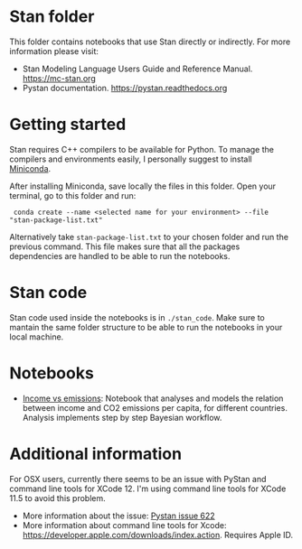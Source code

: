 # Stan folder

This folder contains notebooks that use Stan directly or indirectly. For more information please visit:

- Stan Modeling Language Users Guide and Reference Manual. https://mc-stan.org
- Pystan documentation. https://pystan.readthedocs.org

# Getting started

Stan requires C++ compilers to be available for Python. To manage the compilers and environments easily, I personally suggest to install [Miniconda](https://docs.conda.io/en/latest/miniconda.html).

After installing Miniconda, save locally the files in this folder. Open your terminal, go to this folder and run:

```
 conda create --name <selected name for your environment> --file "stan-package-list.txt"
```
Alternatively take `stan-package-list.txt` to your chosen folder and run the previous command. This file makes sure that all the packages dependencies are handled to be able to run the notebooks.

# Stan code

Stan code used inside the notebooks is in `./stan_code`. Make sure to mantain the same folder structure to be able to run the notebooks in your local machine.

# Notebooks

- [Income vs emissions](./Income_vs_emissions.ipynb): Notebook that analyses and models the relation between income and CO2 emissions per capita, for different countries. Analysis implements step by step Bayesian workflow.

# Additional information

For OSX users, currently there seems to be an issue with PyStan and command line tools for XCode 12. I'm using command line tools for XCode 11.5 to avoid this problem.

- More information about the issue: [Pystan issue 622](https://github.com/stan-dev/pystan/issues/622)
- More information about command line tools for Xcode: https://developer.apple.com/downloads/index.action. Requires Apple ID.
